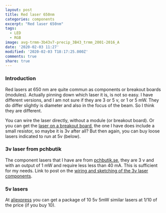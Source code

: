 ```yaml
---
layout: post
title: Red laser 650nm
categories: components
excerpt: "Red laser 650nm"
tags:
  - LED
  - RGB
image: avg-trmm-3b43v7-precip_3B43_trmm_2001-2016_A
date: '2020-02-03 11:27'
modified: '2020-02-03 T18:17:25.000Z'
comments: true
share: true
---
```

<script src="https://karttur.github.io/common/assets/js/karttur/togglediv.js"></script>

### Introduction

Red lasers at 650 nm are quite commun as components or breakout boards (modules). Actually pinning down which laser it is, is not so easy. I have different versions, and I am not sure if they are 3 or 5 v, or 1 or 5 mW. They do differ slightly is diameter and also in the focus of the beam. So I think they are different.

You can wire the laser directly, without a module (or breakout board). Or you can get the [laser on a breakout board](../../modules/module-laser650), the one I have does include a small resistor, so maybe it is 3v after all? But then again, you can buy loose lasers indicated to run at 5v (below).

### 3v laser from pchbutik

The component lasers that I have are from [pchbutik.se](https://pchbutik.se/led/143-2-st-laser-1mw-3v-650nm-rod-metall-kapslad-passar-arduino.html?search_query=laser&results=27), they are 3 v and with an output of 1 mW and require less less than 40 mA. This is sufficient for my needs. Link to post on the [wiring and sketching of the 3v laser components](../../projects/project-laser650).

### 5v lasers

At [aliexpress](https://www.aliexpress.com/item/32841413427.html?scm=1007.22893.149154.0&pvid=d49e4eac-5769-4b00-89d3-a04bb21c558c&onelink_page_from=ITEM_DETAIL&onelink_item_to=32841413427&onelink_publisherid=172076246&onelink_memberseq=0&onelink_duration=1.464337&onelink_status=noneresult&onelink_item_from=32841413427&onelink_subid=220725&onelink_page_to=ITEM_DETAIL&af=220725&afref=&cv=565204&dp=565204%253A%253A220725%253A%253Apla%253A%253A%253A%253A1581160630&cn=15647&aff_request_id=7f1cc802672c416c8aac90a305cc7504-1581160630751-02860-Y7bAZbY&aff_platform=aaf&cpt=1581160630751&sk=Y7bAZbY&aff_trace_key=7f1cc802672c416c8aac90a305cc7504-1581160630751-02860-Y7bAZbY&terminal_id=f7b26140facc4e0b98529a003f6dc12e) you can get a package of 10 5v 5mW similar lasers at 1/10 of the price (if you buy 10).
